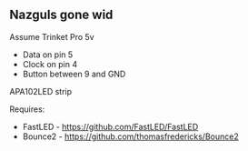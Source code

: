 ## Nazguls gone wid

Assume Trinket Pro 5v

- Data on pin 5
- Clock on pin 4
- Button between 9 and GND

APA102LED strip

Requires:

- FastLED - https://github.com/FastLED/FastLED
- Bounce2 - https://github.com/thomasfredericks/Bounce2
